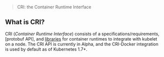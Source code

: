 > CRI: the Container Runtime Interface

## What is CRI?

CRI (_Container Runtime Interface_) consists of a specifications/requirements, [protobuf API], and [libraries](https://git.k8s.io/kubernetes/pkg/kubelet/cri/streaming) for container runtimes to integrate with kubelet on a node. The CRI API is currently in Alpha, and the CRI-Docker integration is used by default as of Kubernetes 1.7+.